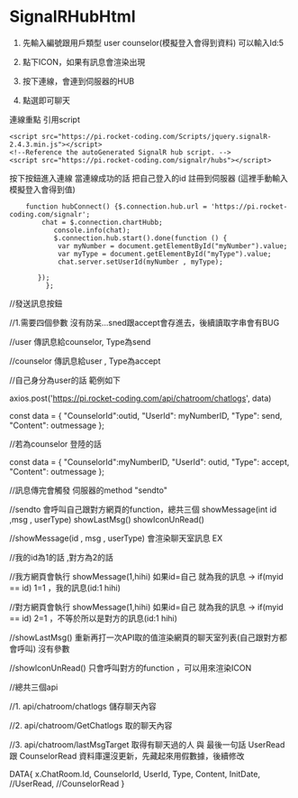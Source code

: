 # SignalRHubHtml

1. 先輸入編號跟用戶類型 user counselor(模擬登入會得到資料) 可以輸入Id:5

2. 點下ICON，如果有訊息會渲染出現
3. 按下連線，會連到伺服器的HUB
4. 點選即可聊天

連線重點
引用script
<!--Reference the SignalR library. -->
    <script src="https://pi.rocket-coding.com/Scripts/jquery.signalR-2.4.3.min.js"></script>
    <!--Reference the autoGenerated SignalR hub script. -->
    <script src="https://pi.rocket-coding.com/signalr/hubs"></script>

按下按鈕進入連線
 當連線成功的話 把自己登入的id 註冊到伺服器 (這裡手動輸入模擬登入會得到值)


        function hubConnect() {$.connection.hub.url = 'https://pi.rocket-coding.com/signalr';
            chat = $.connection.chartHubb;
               console.info(chat);  
               $.connection.hub.start().done(function () {
                var myNumber = document.getElementById("myNumber").value;
                var myType = document.getElementById("myType").value;
                chat.server.setUserId(myNumber , myType);
          
           });
             }; 
  
               

  
  

             
 //發送訊息按鈕
 
 //1.需要四個參數 沒有防呆...sned跟accept會存進去，後續讀取字串會有BUG
 
 //user 傳訊息給counselor, Type為send  
 
 //counselor 傳訊息給user , Type為accept
 
 //自己身分為user的話 範例如下
 
 axios.post('https://pi.rocket-coding.com/api/chatroom/chatlogs', data)
 
   const data = {
                        "CounselorId":outid,
                        "UserId": myNumberID,
                        "Type": send,
                        "Content": outmessage
                    };
                    
 //若為counselor 登陸的話
  
  const data = {
                        "CounselorId":myNumberID,
                        "UserId": outid,
                        "Type": accept,
                        "Content": outmessage
                    };
                    
  //訊息傳完會觸發 伺服器的method "sendto"
  
  //sendto 會呼叫自己跟對方網頁的function，總共三個 showMessage(int id ,msg , userType) showLastMsg() showIconUnRead()
  
  //showMessage(id , msg , userType) 會渲染聊天室訊息 EX
  
  //我的id為1的話 ,對方為2的話
  
  //我方網頁會執行 showMessage(1,hihi) 如果id=自己 就為我的訊息 -> if(myid == id) 1=1 ，我的訊息(id:1 hihi)
  
  //對方網頁會執行 showMessage(1,hihi) 如果id=自己 就為我的訊息 -> if(myid == id) 2=1 ，不等於所以是對方的訊息(id:1 hihi)
  
  
  //showLastMsg() 重新再打一次API取的值渲染網頁的聊天室列表(自己跟對方都會呼叫) 沒有參數 
  
  //showIconUnRead() 只會呼叫對方的function ，可以用來渲染ICON
  
  //總共三個api  
  
  //1. api/chatroom/chatlogs   儲存聊天內容
  
  //2. api/chatroom/GetChatlogs  取的聊天內容
  
  //3. api/chatroom/lastMsgTarget 取得有聊天過的人 與 最後一句話   UserRead 跟 CounselorRead 資料庫還沒更新，先藏起來用假數據，後續修改
  
DATA{
   x.ChatRoom.Id,
       CounselorId,
        UserId,
        Type,
        Content,
        InitDate,
        //UserRead,
        //CounselorRead
        }
